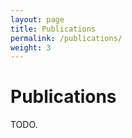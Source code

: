 ```yaml
---
layout: page
title: Publications
permalink: /publications/
weight: 3
---
```


# **Publications**

TODO.
